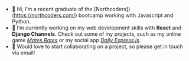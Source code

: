 - 👋 Hi, I’m a recent graduate of the [Northcoders])(https://northcoders.com/) bootcamp working with Javascript and Python.
- 🌱 I’m currently working on my web development skills with **React** and **Django Channels**. Check out some of my projects, such as my online game [*Mates Rates*](https://github.com/jakejones2/mates-rate) or my social app [*Daily Express.js*](https://github.com/jakejones2/nc-news-app).
- 💞️ Would love to start collaborating on a project, so please get in touch via email! 

<!---
- 👀 I’m interested in 
jakejones2/jakejones2 is a ✨ special ✨ repository because its `README.md` (this file) appears on your GitHub profile.
You can click the Preview link to take a look at your changes.
--->

